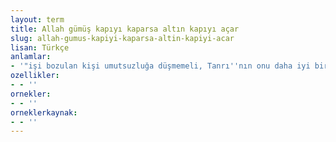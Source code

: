 ```yaml
---
layout: term
title: Allah gümüş kapıyı kaparsa altın kapıyı açar
slug: allah-gumus-kapiyi-kaparsa-altin-kapiyi-acar
lisan: Türkçe
anlamlar:
- '"işi bozulan kişi umutsuzluğa düşmemeli, Tanrı''nın onu daha iyi bir işe kavuşturacağına inanmalıdır" anlamında kullanılan bir söz'
ozellikler:
- - ''
ornekler:
- - ''
orneklerkaynak:
- - ''
---
```

